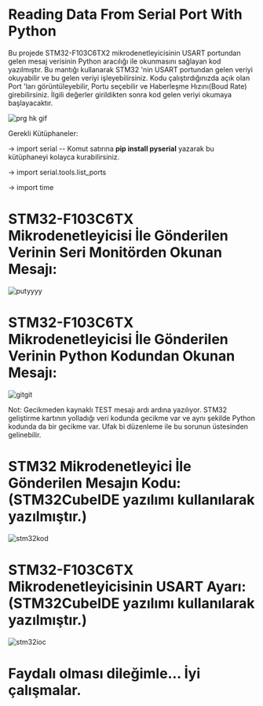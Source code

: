 # Reading Data From Serial Port With Python

Bu projede STM32-F103C6TX2 mikrodenetleyicisinin USART portundan gelen mesaj verisinin Python aracılığı ile okunmasını sağlayan kod yazılmıştır. Bu mantığı kullanarak STM32 'nin USART portundan gelen veriyi okuyabilir ve bu gelen veriyi işleyebilirsiniz. Kodu çalıştırdığınızda açık olan Port 'ları görüntüleyebilir, Portu seçebilir ve Haberleşme Hızını(Boud Rate) girebilirsiniz. İlgili değerler girildikten sonra kod gelen veriyi okumaya başlayacaktır.

![prg hk gif](https://user-images.githubusercontent.com/74931027/158285012-bb844194-e7ff-400f-a767-5ee9ab53ae1f.gif)

Gerekli Kütüphaneler:

-> import serial -- Komut satırına **pip install pyserial** yazarak bu kütüphaneyi kolayca kurabilirsiniz.

-> import serial.tools.list_ports

-> import time

# STM32-F103C6TX Mikrodenetleyicisi İle Gönderilen Verinin Seri Monitörden Okunan Mesajı:
![putyyyy](https://user-images.githubusercontent.com/74931027/158284236-49620d0a-6119-4714-96a4-863be1c54627.gif)

# STM32-F103C6TX Mikrodenetleyicisi İle Gönderilen Verinin Python Kodundan Okunan Mesajı:
![gitgit](https://user-images.githubusercontent.com/74931027/158281892-6ac1d0a4-a422-4700-af93-81bcd8094232.png)

Not: Gecikmeden kaynaklı TEST mesajı ardı ardına yazılıyor. STM32 geliştirme kartının yolladığı veri kodunda gecikme var ve aynı şekilde Python kodunda da bir gecikme var. Ufak bi düzenleme ile bu sorunun üstesinden gelinebilir.

# STM32 Mikrodenetleyici İle Gönderilen Mesajın Kodu: (STM32CubeIDE yazılımı kullanılarak yazılmıştır.)
![stm32kod](https://user-images.githubusercontent.com/74931027/158085426-854d6287-a107-4f29-814c-b4ed50bb65af.png)

# STM32-F103C6TX Mikrodenetleyicisinin USART Ayarı: (STM32CubeIDE yazılımı kullanılarak yazılmıştır.)
![stm32ioc](https://user-images.githubusercontent.com/74931027/158085433-ad24a111-05ea-493a-8418-2bd5a8f6983d.png)

# Faydalı olması dileğimle... İyi çalışmalar.
